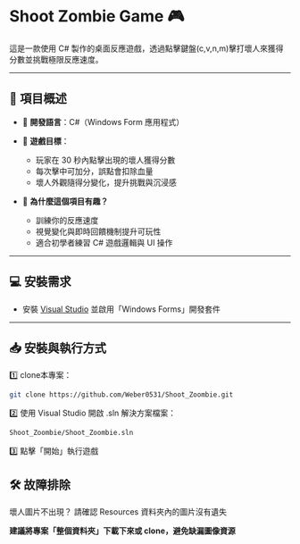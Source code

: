 # Shoot Zombie Game 🎮

這是一款使用 C# 製作的桌面反應遊戲，透過點擊鍵盤(c,v,n,m)擊打壞人來獲得分數並挑戰極限反應速度。

---

## 📌 項目概述

- 🧠 **開發語言**：C#（Windows Form 應用程式）
- 🔫 **遊戲目標**：
  - 玩家在 30 秒內點擊出現的壞人獲得分數
  - 每次擊中可加分，誤點會扣除血量
  - 壞人外觀隨得分變化，提升挑戰與沉浸感

- 🧩 **為什麼這個項目有趣？**
  - 訓練你的反應速度
  - 視覺變化與即時回饋機制提升可玩性
  - 適合初學者練習 C# 遊戲邏輯與 UI 操作

---

## 💻 安裝需求

- 安裝 [Visual Studio](https://visualstudio.microsoft.com/zh-hant/) 並啟用「Windows Forms」開發套件

---

## 📥 安裝與執行方式

1️⃣ clone本專案：
```bash
git clone https://github.com/Weber0531/Shoot_Zoombie.git
```

2️⃣ 使用 Visual Studio 開啟 .sln 解決方案檔案：
```bash
Shoot_Zoombie/Shoot_Zoombie.sln
```
3️⃣ 點擊「開始」執行遊戲

## 🛠️ 故障排除
壞人圖片不出現？
請確認 Resources 資料夾內的圖片沒有遺失

**建議將專案「整個資料夾」下載下來或 clone，避免缺漏圖像資源**
